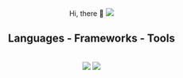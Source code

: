 <div align="center"> 
  Hi, there 👋
  <a href="https://www.linkedin.com/in/davi-corbellini/" target="_blank">
    <img src="https://img.shields.io/badge/LinkedIn-0077B5?style=for-the-badge&logo=linkedin&logoColor=white" target="_blank" />
  </a>
</div>

<h2 align="center">Languages - Frameworks - Tools</h2>
<br/>
<div align="center">
  <img src="https://skillicons.dev/icons?i=vscode,git,html,css,vuejs,bootstrap,python" />
  <img src="https://skillicons.dev/icons?i=php,java,javascript,nodejs,mysql,postgresql" /><br>
</div>
